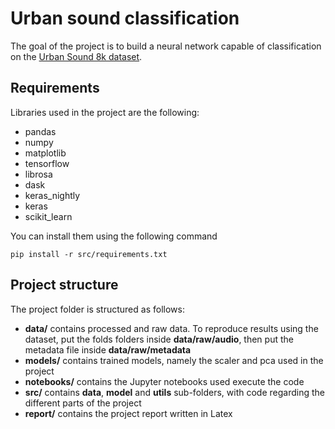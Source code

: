 # Urban sound classification

The goal of the project is to build a neural network capable of classification on the [Urban Sound 8k dataset](https://urbansounddataset.weebly.com/urbansound8k.html).


## Requirements
Libraries used in the project are the following:
- pandas
- numpy
- matplotlib
- tensorflow
- librosa
- dask
- keras_nightly
- keras
- scikit_learn

You can install them using the following command
```[shell]
pip install -r src/requirements.txt
```

## Project structure

The project folder is structured as follows:
- **data/** contains processed and raw data. To reproduce results using the dataset, 
put the folds folders inside **data/raw/audio**, then put the metadata file inside **data/raw/metadata**
- **models/** contains trained models, namely the scaler and pca used in the project
- **notebooks/** contains the Jupyter notebooks used execute the code
- **src/** contains **data**, **model** and **utils** sub-folders, with code regarding the different parts 
of the project
- **report/** contains the project report written in Latex